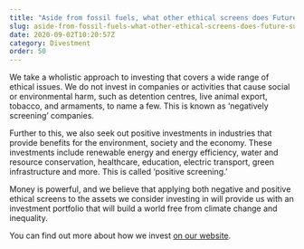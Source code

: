 ```yaml
---
title: "Aside from fossil fuels, what other ethical screens does Future Super have?"
slug: aside-from-fossil-fuels-what-other-ethical-screens-does-future-super-have
date: 2020-09-02T10:20:57Z
category: Divestment
order: 50
---
```


We take a wholistic approach to investing that covers a wide range of ethical issues. We do not invest in companies or activities that cause social or environmental harm, such as detention centres, live animal export, tobacco, and armaments, to name a few. This is known as ‘negatively screening’ companies.

Further to this, we also seek out positive investments in industries that provide benefits for the environment, society and the economy. These investments include renewable energy and energy efficiency, water and resource conservation, healthcare, education, electric transport, green infrastructure and more. This is called ‘positive screening.’

Money is powerful, and we believe that applying both negative and positive ethical screens to the assets we consider investing in will provide us with an investment portfolio that will build a world free from climate change and inequality.

You can find out more about how we invest [on our website](https://www.futuresuper.com.au/how-we-invest).
